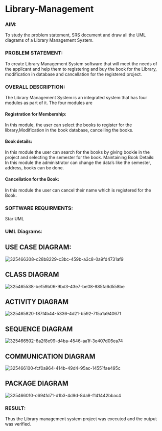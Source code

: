# Library-Management
### AIM:
To study the problem statement, SRS document and draw all the UML diagrams of a Library Management System.
### PROBLEM STATEMENT:
To create Library Management System software that will meet the needs of the applicant
and help them to registering and buy the book for the Library, modification in database and
cancellation for the registered project.
### OVERALL DESCRIPTION:
The Library Management System is an integrated system that has four modules as part of
it. The four modules are
#### Registration for Membership:
In this module, the user can select the books to register for the library,Modification in the book
database, cancelling the books.
#### Book details:
In this module the user can search for the books by giving bookie in the project and selecting
the semester for the book.
Maintaining Book Details:
In this module the administrator can change the data’s like the semester, address, books can be
done.
#### Cancellation for the Book:
In this module the user can cancel their name which is registered for the Book.
### SOFTWARE REQUIRMENTS:
Star UML
### UML Diagrams:
## USE CASE DIAGRAM:
![325466308-c28b8229-c3bc-459b-a3c8-0a9fd4731af9](https://github.com/Gopikakarthik/Library-Management/assets/121235427/0911a6e3-8e1e-4821-9ccb-312d4f70ca39)

## CLASS DIAGRAM
![325465538-be159b06-9bd3-43e7-be08-885fa6d558be](https://github.com/Gopikakarthik/Library-Management/assets/121235427/a10c74f4-5816-4096-91ec-570a26caff8c)

## ACTIVITY DIAGRAM
![325465820-f87f4b44-5336-4d21-b592-715a1a940671](https://github.com/Gopikakarthik/Library-Management/assets/121235427/3a531e36-e74c-4ecd-ba8e-fd091cd33ce2)

## SEQUENCE DIAGRAM
![325466502-6a2f8e99-d4ba-4546-aa1f-3e407d06ea74](https://github.com/Gopikakarthik/Library-Management/assets/121235427/ac75902c-ac98-4789-847a-3d4e964e98e3)

## COMMUNICATION DIAGRAM
![325466100-fcf0a964-414b-49d4-95ac-14551fae495c](https://github.com/Gopikakarthik/Library-Management/assets/121235427/fd4823ad-04df-475f-b6cd-af4d579f0b7f)

## PACKAGE DIAGRAM
![325466010-c694fd71-d1b3-4d9d-8da9-f141442bbac4](https://github.com/Gopikakarthik/Library-Management/assets/121235427/8e2cd5f5-6b60-46b6-b7b6-523c5cadc39a)


### RESULT:
Thus the Library management system project was executed and the output was verified.
